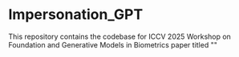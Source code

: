 # Impersonation_GPT
This repository contains the codebase for ICCV 2025 Workshop on Foundation and Generative Models in Biometrics paper titled ""
